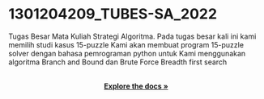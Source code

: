 # 1301204209_TUBES-SA_2022
Tugas Besar Mata Kuliah Strategi Algoritma. Pada tugas besar kali ini kami memilih studi kasus 15-puzzle Kami akan membuat program 15-puzzle solver dengan bahasa pemrograman python untuk Kami menggunakan algoritma Branch and Bound dan Brute Force Breadth first search


<div id="top"></div>
  <p align="center">
    <br />
    <a href="https://docs.google.com/document/d/15kkwD-dXL-ktN4NCAde2Pi3BmHzrEasb2EjXhZ7-QEM/edit?usp=sharing"><strong>Explore the docs »</strong></a>
    <br />
    <br />
  </p>
</div>
